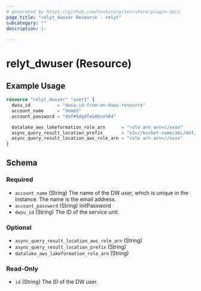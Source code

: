 ```yaml
---
# generated by https://github.com/hashicorp/terraform-plugin-docs
page_title: "relyt_dwuser Resource - relyt"
subcategory: ""
description: |-
  
---
```


# relyt_dwuser (Resource)



## Example Usage

```terraform
resource "relyt_dwuser" "user1" {
  dwsu_id          = "dwsu-id-from-an-duws-resource"
  account_name     = "demo5"
  account_password = "daf#$dgdfe&Abce%64"

  datalake_aws_lakeformation_role_arn      = "role arn arn=//xxxx"          # option
  async_query_result_location_prefix       = "s3=//bucket-name/abc/def/..." # option
  async_query_result_location_aws_role_arn = "role arn arn=//xxxx"          # option
}
```

<!-- schema generated by tfplugindocs -->
## Schema

### Required

- `account_name` (String) The name of the DW user, which is unique in the instance. The name is the email address.
- `account_password` (String) initPassword
- `dwsu_id` (String) The ID of the service unit.

### Optional

- `async_query_result_location_aws_role_arn` (String)
- `async_query_result_location_prefix` (String)
- `datalake_aws_lakeformation_role_arn` (String)

### Read-Only

- `id` (String) The ID of the DW user.
